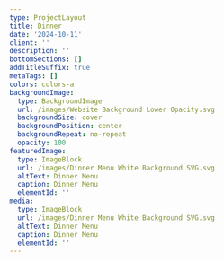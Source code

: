 ```yaml
---
type: ProjectLayout
title: Dinner
date: '2024-10-11'
client: ''
description: ''
bottomSections: []
addTitleSuffix: true
metaTags: []
colors: colors-a
backgroundImage:
  type: BackgroundImage
  url: /images/Website Background Lower Opacity.svg
  backgroundSize: cover
  backgroundPosition: center
  backgroundRepeat: no-repeat
  opacity: 100
featuredImage:
  type: ImageBlock
  url: /images/Dinner Menu White Background SVG.svg
  altText: Dinner Menu
  caption: Dinner Menu
  elementId: ''
media:
  type: ImageBlock
  url: /images/Dinner Menu White Background SVG.svg
  altText: Dinner Menu
  caption: Dinner Menu
  elementId: ''
---
```

